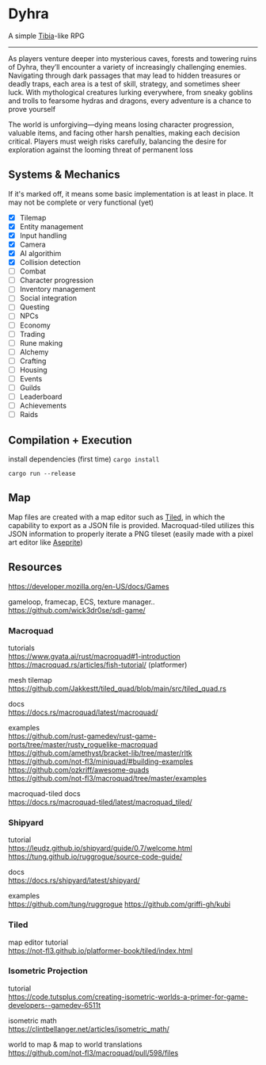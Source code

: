 # Dyhra

A simple [Tibia](https://www.tibia.com/news/?subtopic=latestnews)-like RPG

---

As players venture deeper into mysterious caves, forests and towering ruins of Dyhra, they’ll encounter a variety of increasingly challenging enemies. Navigating through dark passages that may lead to hidden treasures or deadly traps, each area is a test of skill, strategy, and sometimes sheer luck. With mythological creatures lurking everywhere, from sneaky goblins and trolls to fearsome hydras and dragons, every adventure is a chance to prove yourself

The world is unforgiving—dying means losing character progression, valuable items, and facing other harsh penalties, making each decision critical. Players must weigh risks carefully, balancing the desire for exploration against the looming threat of permanent loss

## Systems & Mechanics
If it's marked off, it means some basic implementation is at least in place. It may not be complete or very functional (yet)

- [x] Tilemap
- [x] Entity management
- [x] Input handling
- [x] Camera
- [x] AI algorithim
- [x] Collision detection
- [ ] Combat
- [ ] Character progression
- [ ] Inventory management
- [ ] Social integration
- [ ] Questing
- [ ] NPCs
- [ ] Economy
- [ ] Trading
- [ ] Rune making
- [ ] Alchemy
- [ ] Crafting
- [ ] Housing
- [ ] Events
- [ ] Guilds
- [ ] Leaderboard
- [ ] Achievements
- [ ] Raids

## Compilation + Execution
install dependencies (first time)
`cargo install`

`cargo run --release`

## Map
Map files are created with a map editor such as [Tiled](https://www.mapeditor.org/), in which the capability to export as a JSON file is provided. Macroquad-tiled utilizes this JSON information to properly iterate a PNG tileset (easily made with a pixel art editor like [Aseprite](https://www.aseprite.org/))

## Resources
https://developer.mozilla.org/en-US/docs/Games

gameloop, framecap, ECS, texture manager..  
https://github.com/wick3dr0se/sdl-game/

### Macroquad
tutorials  
https://www.gyata.ai/rust/macroquad#1-introduction  
https://macroquad.rs/articles/fish-tutorial/ (platformer)

mesh tilemap  
https://github.com/Jakkestt/tiled_quad/blob/main/src/tiled_quad.rs

docs  
https://docs.rs/macroquad/latest/macroquad/

examples  
https://github.com/rust-gamedev/rust-game-ports/tree/master/rusty_roguelike-macroquad  
https://github.com/amethyst/bracket-lib/tree/master/rltk  
https://github.com/not-fl3/miniquad/#building-examples  
https://github.com/ozkriff/awesome-quads  
https://github.com/not-fl3/macroquad/tree/master/examples

macroquad-tiled docs  
https://docs.rs/macroquad-tiled/latest/macroquad_tiled/

### Shipyard
tutorial  
https://leudz.github.io/shipyard/guide/0.7/welcome.html
https://tung.github.io/ruggrogue/source-code-guide/

docs  
https://docs.rs/shipyard/latest/shipyard/

examples  
https://github.com/tung/ruggrogue
https://github.com/griffi-gh/kubi

### Tiled
map editor tutorial  
https://not-fl3.github.io/platformer-book/tiled/index.html

### Isometric Projection
tutorial  
https://code.tutsplus.com/creating-isometric-worlds-a-primer-for-game-developers--gamedev-6511t

isometric math  
https://clintbellanger.net/articles/isometric_math/

world to map & map to world translations  
https://github.com/not-fl3/macroquad/pull/598/files